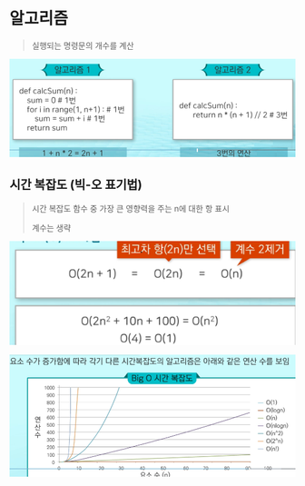 # 알고리즘

> 실행되는 명령문의 개수를 계산

![image-20210712225519202](01.%EC%95%8C%EA%B3%A0%EB%A6%AC%EC%A6%98.assets/image-20210712225519202.png)

## 시간 복잡도 (빅-오 표기법)

> 시간 복잡도 함수 중 가장 큰 영향력을 주는 n에 대한 항 표시
>
> 계수는 생략

![image-20210712225725506](01.%EC%95%8C%EA%B3%A0%EB%A6%AC%EC%A6%98.assets/image-20210712225725506.png)

![image-20210712225809696](01.%EC%95%8C%EA%B3%A0%EB%A6%AC%EC%A6%98.assets/image-20210712225809696.png)